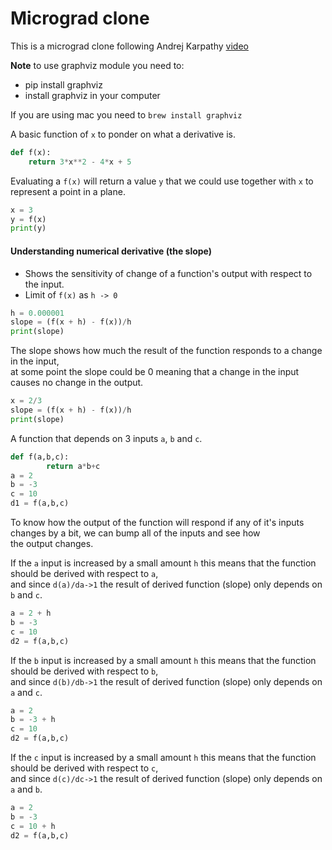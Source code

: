 # Micrograd clone 

This is a micrograd clone following Andrej Karpathy [video](https://www.youtube.com/watch?v=VMj-3S1tku0&list=PLAqhIrjkxbuWI23v9cThsA9GvCAUhRvKZ)

**Note** to use graphviz module you need to:
- pip install graphviz
- install graphviz in your computer


If you are using mac you need to `brew install graphviz`


A basic function of `x` to ponder on what a derivative is.
```Python
def f(x):
    return 3*x**2 - 4*x + 5
```

Evaluating a `f(x)` will return a value `y` that we could use together with `x` to represent a point in a plane.
```Python
x = 3
y = f(x)
print(y)
```

#### Understanding numerical derivative (the slope)

- Shows the sensitivity of change of a function's output with respect to the input.
- Limit of `f(x)` as `h -> 0`

```Python
h = 0.000001
slope = (f(x + h) - f(x))/h
print(slope)
```
The slope shows how much the result of the function responds to a change in the input,  
at some point the slope could be 0 meaning that a change in the input causes no change in the output.

```Python
x = 2/3
slope = (f(x + h) - f(x))/h
print(slope)
```

A function that depends on 3 inputs `a`, `b` and `c`.  

```Python
def f(a,b,c):
        return a*b+c
a = 2
b = -3
c = 10
d1 = f(a,b,c)
```
To know how the output of the function will respond if any of it's inputs changes by a bit, we can bump all of the inputs and see how   
the output changes.   
  
If the `a` input is increased by a small amount `h` this means that the function should be derived with respect to `a`,  
and since `d(a)/da->1` the result of derived function (slope) only depends on `b` and `c`.

```Python
a = 2 + h
b = -3
c = 10
d2 = f(a,b,c)
```
If the `b` input is increased by a small amount `h` this means that the function should be derived with respect to `b`,  
and since `d(b)/db->1` the result of derived function (slope) only depends on `a` and `c`.

```Python
a = 2
b = -3 + h
c = 10
d2 = f(a,b,c)
```

If the `c` input is increased by a small amount `h` this means that the function should be derived with respect to `c`,  
and since `d(c)/dc->1` the result of derived function (slope) only depends on `a` and `b`.

```Python
a = 2
b = -3
c = 10 + h
d2 = f(a,b,c)
```

